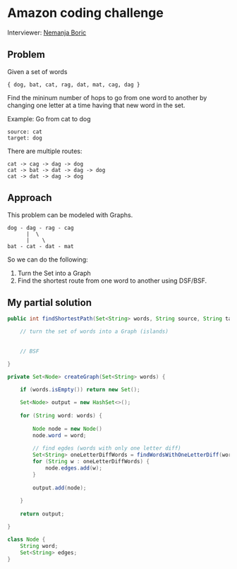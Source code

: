 
# Amazon coding challenge 

Interviewer:  [Nemanja Boric](https://www.linkedin.com/in/nemanja-boric-5560b816b/) 


## Problem
Given a set of words

```
{ dog, bat, cat, rag, dat, mat, cag, dag }
```

Find the mininum number of hops to go from one word to another by changing one letter at a time having that new word in the set.

Example: Go from cat to dog 

    source: cat
    target: dog

There are multiple routes:

    cat -> cag -> dag -> dog
    cat -> bat -> dat -> dag -> dog
    cat -> dat -> dag -> dog

## Approach

This problem can be modeled with Graphs.


    dog - dag - rag - cag
          |  \
          |    \
    bat - cat - dat - mat

So we can do the following:
1. Turn the Set into a Graph
2. Find the shortest route from one word to another using DSF/BSF.



## My partial solution

```java
public int findShortestPath(Set<String> words, String source, String target) {

    // turn the set of words into a Graph (islands)
    
    
    // BSF

}

private Set<Node> createGraph(Set<String> words) {

    if (words.isEmpty()) return new Set();
    
    Set<Node> output = new HashSet<>();
    
    for (String word: words) {
        
        Node node = new Node()
        node.word = word;
        
        // find egdes (words with only one letter diff)
        Set<String> oneLetterDiffWords = findWordsWithOneLetterDiff(words, word);
        for (String w : oneLetterDiffWords) {
            node.edges.add(w);
        }
        
        output.add(node);
        
    }
    
    return output;

}

class Node {
    String word;
    Set<String> edges;
}
```